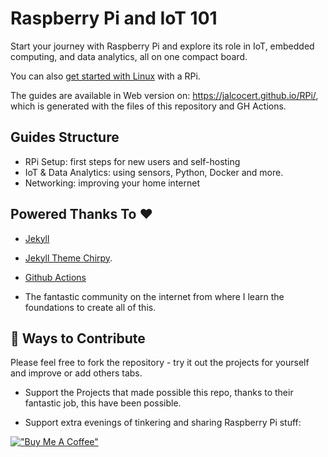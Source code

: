 # Raspberry Pi and IoT 101

Start your journey with Raspberry Pi and explore its role in IoT, embedded computing, and data analytics, all on one compact board. 

You can also [get started with Linux](https://jalcocert.github.io/Linux/) with a RPi.

The guides are available in Web version on: <https://jalcocert.github.io/RPi/>, which is generated with the files of this repository and GH Actions.

## Guides Structure

* RPi Setup: first steps for new users and self-hosting
* IoT & Data Analytics: using sensors, Python, Docker and more.
* Networking: improving your home internet

## Powered Thanks To :heart:

* [Jekyll](https://github.com/jekyll/jekyll)
* [Jekyll Theme Chirpy](https://github.com/cotes2020/jekyll-theme-chirpy/).
* [Github Actions](https://fossengineer.com/docker-github-actions-cicd/)

* The fantastic community on the internet from where I learn the foundations to create all of this.

## :loudspeaker: Ways to Contribute 

Please feel free to fork the repository - try it out the projects for yourself and improve or add others tabs.

* Support the Projects that made possible this repo, thanks to their fantastic job, this have been possible.

* Support extra evenings of tinkering and sharing Raspberry Pi stuff:

[!["Buy Me A Coffee"](https://www.buymeacoffee.com/assets/img/custom_images/orange_img.png)](https://www.buymeacoffee.com/FossEngineer)